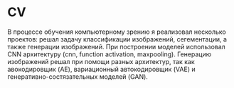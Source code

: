 # CV
В процессе обучения компьютерному зрению я реализовал несколько проектов: решал задачу классификации изображений, сегементации, а также генерации изображений. При построении моделей использовал CNN архитектуру (cnn, function activation, maxpooling). Генерацию изображений решал при помощи разных архитектур, так как авокодировщик (AE), вариационный автокодировщик (VAE) и генеративно-состязательных моделей (GAN).
